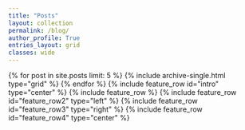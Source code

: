 ```yaml
---
title: "Posts"
layout: collection
permalink: /blog/
author_profile: True
entries_layout: grid
classes: wide
---
```

{% for post in site.posts limit: 5 %}
  {% include archive-single.html type="grid" %}
{% endfor %}
{% include feature_row id="intro" type="center" %}
{% include feature_row %}
{% include feature_row id="feature_row2" type="left" %}
{% include feature_row id="feature_row3" type="right" %}
{% include feature_row id="feature_row4" type="center" %}
